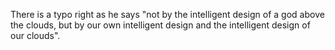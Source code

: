 There is a typo right as he says "not by the intelligent design of a god above the clouds, but by our own intelligent design and the intelligent design of our clouds".
